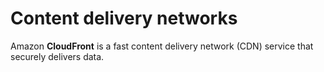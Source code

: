 # Content delivery networks

Amazon **CloudFront** is a fast content delivery network (CDN) service that securely delivers data.
